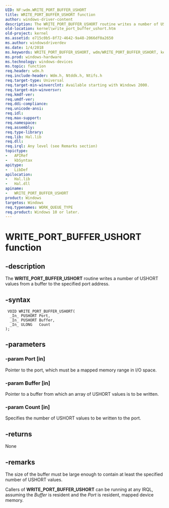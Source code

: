 ```yaml
---
UID: NF:wdm.WRITE_PORT_BUFFER_USHORT
title: WRITE_PORT_BUFFER_USHORT function
author: windows-driver-content
description: The WRITE_PORT_BUFFER_USHORT routine writes a number of USHORT values from a buffer to the specified port address.
old-location: kernel\write_port_buffer_ushort.htm
old-project: kernel
ms.assetid: e715c0b5-8f72-4642-9a48-2066df0a2650
ms.author: windowsdriverdev
ms.date: 1/4/2018
ms.keywords: WRITE_PORT_BUFFER_USHORT, wdm/WRITE_PORT_BUFFER_USHORT, kernel.write_port_buffer_ushort, WRITE_PORT_BUFFER_USHORT routine [Kernel-Mode Driver Architecture], k103_c8549446-4478-4c5d-82c2-55e963c81cf3.xml
ms.prod: windows-hardware
ms.technology: windows-devices
ms.topic: function
req.header: wdm.h
req.include-header: Wdm.h, Ntddk.h, Ntifs.h
req.target-type: Universal
req.target-min-winverclnt: Available starting with Windows 2000.
req.target-min-winversvr: 
req.kmdf-ver: 
req.umdf-ver: 
req.ddi-compliance: 
req.unicode-ansi: 
req.idl: 
req.max-support: 
req.namespace: 
req.assembly: 
req.type-library: 
req.lib: Hal.lib
req.dll: 
req.irql: Any level (see Remarks section)
topictype:
-	APIRef
-	kbSyntax
apitype:
-	LibDef
apilocation:
-	Hal.lib
-	Hal.dll
apiname:
-	WRITE_PORT_BUFFER_USHORT
product: Windows
targetos: Windows
req.typenames: WORK_QUEUE_TYPE
req.product: Windows 10 or later.
---
```


# WRITE_PORT_BUFFER_USHORT function


## -description


The <b>WRITE_PORT_BUFFER_USHORT</b> routine writes a number of USHORT values from a buffer to the specified port address. 


## -syntax


````
 VOID WRITE_PORT_BUFFER_USHORT(
  _In_ PUSHORT Port,
  _In_ PUSHORT Buffer,
  _In_ ULONG   Count
);
````


## -parameters




### -param Port [in]

Pointer to the port, which must be a mapped memory range in I/O space.


### -param Buffer [in]

Pointer to a buffer from which an array of USHORT values is to be written.


### -param Count [in]

Specifies the number of USHORT values to be written to the port. 


## -returns



None




## -remarks



The size of the buffer must be large enough to contain at least the specified number of USHORT values.

Callers of <b>WRITE_PORT_BUFFER_USHORT</b> can be running at any IRQL, assuming the <i>Buffer</i> is resident and the <i>Port</i> is resident, mapped device memory.



